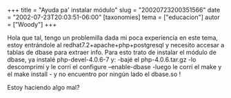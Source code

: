 +++
title = "Ayuda pa' instalar módulo"
slug = "20020723200351566"
date = "2002-07-23T20:03:51-06:00"
[taxonomies]
tema = ["educacion"]
autor = ["Woody"]
+++

Hola que tal, tengo un problemilla dada mi poca experiencia en este
tema, estoy entrándole al redhat7.2+apache+php+postgresql y necesito
accesar a tablas de dbase para extraer info. Para esto trato de instalar
el módulo de dbase, ya instalé php-devel-4.0.6-7 y: -bajé el
php-4.0.6.tar.gz -lo descomprimí y le corrí el configure –enable-dbase
-luego le corrí el make y el make install - y no encuentro por ningún
lado el dbase.so !

Estoy haciendo algo mal?
